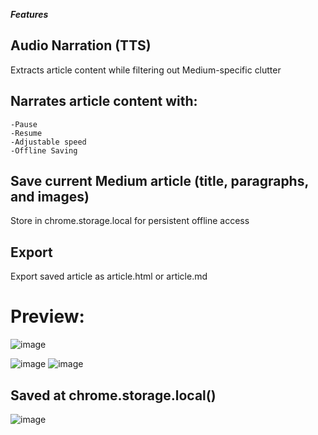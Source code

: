 ***Features***

## Audio Narration (TTS)

Extracts article content while filtering out Medium-specific clutter

## Narrates article content with:
```
-Pause
-Resume
-Adjustable speed
-Offline Saving
```

## Save current Medium article (title, paragraphs, and images)

Store in chrome.storage.local for persistent offline access

## Export

Export saved article as article.html or article.md

# Preview:
![image](https://github.com/user-attachments/assets/341a2412-ac73-41b1-b7f9-3252632e216f)

![image](https://github.com/user-attachments/assets/c85816b7-0fea-4b5e-846c-4575e99773a1)
![image](https://github.com/user-attachments/assets/01a00d20-cbae-47e4-b75c-a71aaf26cdee)


## Saved at chrome.storage.local()
![image](https://github.com/user-attachments/assets/dbc5b526-85e4-4670-8c4c-f1486ef1b4f4)

